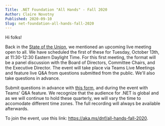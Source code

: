 ```yaml
---
Title: .NET Foundation "All Hands" - Fall 2020
Author: Claire Novotny
Published: 2020-09-10
Slug: net-foundation-all-hands-fall-2020
---
```


Hi folks!

Back in the [State of the Union](/blog/2020/07/30/state-of-the-net-foundation-summer-2020), we mentioned an upcoming live meeting open to all. We have scheduled the first of these for Tuesday, October 13th, at 11:30-12:30 Eastern Daylight Time. For this first meeting, the format will be a panel discussion with the Board of Directors, Committee Chairs, and the Executive Director. The event will take place via Teams Live Meetings and feature live Q&A from questions submitted from the public. We'll also take questions in advance.

Submit questions in advance with [this form](https://forms.microsoft.com/Pages/ResponsePage.aspx?id=3G8HFsH8FUqxyjLJolWQDtxAVwyU3HJJo4I9O9ugmk9UREo1SDlKWFVIQzFZT1daMkRPU1FKNVU5Uy4u), and during the event with Teams' Q&A feature. We recognize that the audience for .NET is global and as we will continue to hold these quarterly, we will vary the time to accomodate different time zones. The full recording will always be available afterwards.

To join the event, use this link: https://aka.ms/dnf/all-hands-fall-2020.

